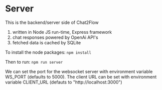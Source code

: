 # Server
This is the backend/server side of Chat2Flow
1. written in Node JS run-time, Express framework
3. chat responses powered by OpenAi API's
4. fetched data is cached by SQLite

To install the node packages: `npm install` 

Then to run: `npm run server` 

We can set the port for the websocket server with environment variable WS_PORT (defaults to 5000).
The client URL can be set with environment variable CLIENT_URL (defauts to "http://localhost:3000")